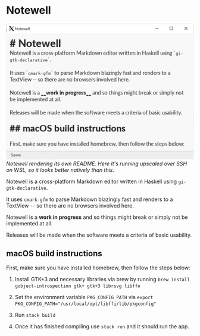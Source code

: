 # Notewell

![](meta/screenshot-wsl.png)
_Notewell rendering its own README. Here it's running upscaled over SSH on WSL, so it looks better natively than this._

Notewell is a cross-platform Markdown editor written in Haskell using `gi-gtk-declarative`.

It uses `cmark-gfm` to parse Markdown blazingly fast and renders to a TextView -- so there are no browsers involved here.

Notewell is a __work in progress__ and so things might break or simply not be implemented at all. 

Releases will be made when the software meets a criteria of basic usability.

## macOS build instructions

First, make sure you have installed homebrew, then follow the steps below:

1. Install GTK+3 and necessary libraries via brew by running `brew install gobject-introspection gtk+ gtk+3 librsvg libffo`

2. Set the environment variable `PKG_CONFIG_PATH` via `export PKG_CONFIG_PATH="/usr/local/opt/libffi/lib/pkgconfig"`

3. Run `stack build`

4. Once it has finished compiling use `stack run` and it should run the app.
